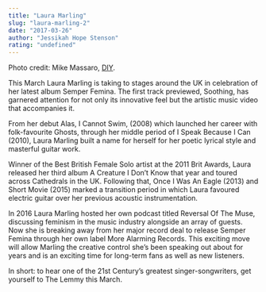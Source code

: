 ```yaml
---
title: "Laura Marling"
slug: "laura-marling-2"
date: "2017-03-26"
author: "Jessikah Hope Stenson"
rating: "undefined"
---
```


Photo credit: Mike Massaro, [DIY](http://diymag.com/2015/02/27/at-home-with-laura-marling-interview-i-was-like-what-the-fuck-am-i-doing-with-my-life).

This March Laura Marling is taking to stages around the UK in celebration of her latest album Semper Femina. The first track previewed, Soothing, has garnered attention for not only its innovative feel but the artistic music video that accompanies it.

From her debut Alas, I Cannot Swim, (2008) which launched her career with folk-favourite Ghosts, through her middle period of I Speak Because I Can (2010), Laura Marling built a name for herself for her poetic lyrical style and masterful guitar work.

Winner of the Best British Female Solo artist at the 2011 Brit Awards, Laura released her third album A Creature I Don’t Know that year and toured across Cathedrals in the UK. Following that, Once I Was An Eagle (2013) and Short Movie (2015) marked a transition period in which Laura favoured electric guitar over her previous acoustic instrumentation.

In 2016 Laura Marling hosted her own podcast titled Reversal Of The Muse, discussing feminism in the music industry alongside an array of guests. Now she is breaking away from her major record deal to release Semper Femina through her own label More Alarming Records. This exciting move will allow Marling the creative control she’s been speaking out about for years and is an exciting time for long-term fans as well as new listeners.

In short: to hear one of the 21st Century’s greatest singer-songwriters, get yourself to The Lemmy this March.
